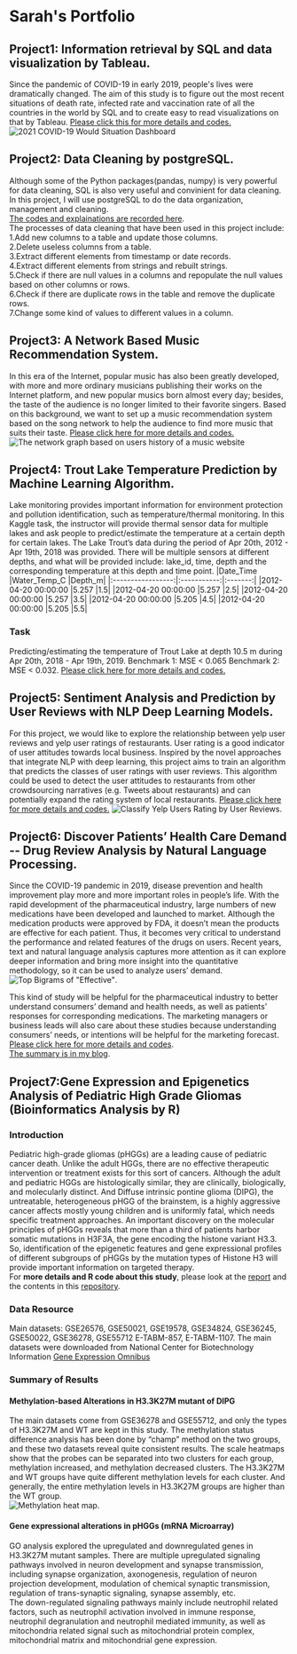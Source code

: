 # Sarah's Portfolio


## Project1: Information retrieval by SQL and data visualization by Tableau.
Since the pandemic of COVID-19 in early 2019, people's lives were dramatically changed. The aim of this study is to figure out the most recent situations of death rate, infected rate and vaccination rate of all the countries in the world by SQL and to create easy to read visualizations on that by Tableau.
[Please click this for more details and codes.](https://github.com/sarahzhao21/COVID-19-study-by-SQL-and-visualization-by-Tableau.git)
![2021 COVID-19 Would Situation Dashboard](https://github.com/sarahzhao21/COVID-19-study-by-SQL-and-visualization-by-Tableau/blob/7fca289b8a60db0714d48cd2ca5bb14e80193d0e/COVID%20visualization%202021.png)

## Project2: Data Cleaning by postgreSQL.
Although some of the Python packages(pandas, numpy) is very powerful for data cleaning, SQL is also very useful and convinient for data cleaning. In this project, I will use postgreSQL to do the data organization, management and cleaning.   
[The codes and explainations are recorded here](https://github.com/sarahzhao21/data_organization_cleaning_by_SQL.git).  
The processes of data cleaning that have been used in this project include:  
1.Add new columns to a table and update those columns.   
2.Delete useless columns from a table.   
3.Extract different elements from timestamp or date records.     
4.Extract different elements from strings and rebuilt strings.   
5.Check if there are null values in a columns and repopulate the null values based on other columns or rows.   
6.Check if there are duplicate rows in the table and remove the duplicate rows.   
7.Change some kind of values to different values in a column.      

## Project3: A Network Based Music Recommendation System.
In this era of the Internet, popular music has also been greatly developed, with more and more ordinary musicians publishing their works on the Internet platform, and new popular musics born almost every day; besides, the taste of the audience is no longer limited to their favorite singers. Based on this background, we want to set up a music recommendation system based on the song network to help the audience to find more music that suits their taste.
[Please click here for more details and codes.](https://github.com/sarahzhao21/A-Recommendation-System-Based-on-Network.git)
![The network graph based on users history of a music website](https://github.com/sarahzhao21/A-Recommendation-System-Based-on-Network/blob/b5cfd422d5d336eca932ee38dec3c2172c4123fb/images/Recommendation%20graph.png)


## Project4: Trout Lake Temperature Prediction by Machine Learning Algorithm.
Lake monitoring provides important information for environment protection and pollution identification, such as temperature/thermal monitoring. In this Kaggle task, the instructor will provide thermal sensor data for multiple lakes and ask people to predict/estimate the temperature at a certain depth for certain lakes. The Lake Trout’s data during the period of Apr 20th, 2012 - Apr 19th, 2018 was provided. There will be multiple sensors at different depths, and what will be provided include: lake_id, time, depth and the corresponding temperature at this depth and time point.
|Date_Time	           |Water_Temp_C	|Depth_m|
|:-----------------:|:-----------:|:-------:|
|2012-04-20 00:00:00	 |5.257	        |1.5|
|2012-04-20 00:00:00	 |5.257        	|2.5|
|2012-04-20 00:00:00	 |5.257       	|3.5|
|2012-04-20 00:00:00	 |5.205	        |4.5|
|2012-04-20 00:00:00	 |5.205         |5.5|

### Task
Predicting/estimating the temperature of Trout Lake at depth 10.5 m during Apr 20th, 2018 - Apr 19th, 2019. 
Benchmark 1:  MSE < 0.065
Benchmark 2:  MSE < 0.032.
[Please click here for more details and codes.](https://github.com/sarahzhao21/SI670_Kaggle_Competetion_Temperature_Prediction.git)

## Project5: Sentiment Analysis and Prediction by User Reviews with NLP Deep Learning Models.
For this project, we would like to explore the relationship between yelp user reviews and yelp user ratings of restaurants. User rating is a good indicator of user attitudes towards local business. Inspired by the novel approaches that integrate NLP with deep learning, this project aims to train an algorithm that predicts the classes of user ratings with user reviews. This algorithm could be used to detect the user attitudes to restaurants from other crowdsourcing narratives (e.g. Tweets about restaurants) and can potentially expand the rating system of local restaurants.
[Please click here for more details and codes.](https://github.com/sarahzhao21/SI-670-Maching-Learning-Project.git)
![Classify Yelp Users Rating by User Reviews.](https://user-images.githubusercontent.com/54957469/119426199-c50e3d00-bcd6-11eb-9fce-ac7690411a9a.jpg)

## Project6: Discover Patients’ Health Care Demand -- Drug Review Analysis by Natural Language Processing.
Since the COVID-19 pandemic in 2019, disease prevention and health improvement play more and more important roles in people’s life. With the rapid development of the pharmaceutical industry, large numbers of new medications have been developed and launched to market. Although the medication products were approved by FDA, it doesn’t mean the products are effective for each patient. Thus, it becomes very critical to understand the performance and related features of the drugs on users. Recent years, text and natural language analysis captures more attention as it can explore deeper information and bring more insight into the quantitative methodology, so it can be used to analyze users’ demand. 
![Top Bigrams of "Effective"](https://github.com/sarahzhao21/Discover-Patients-Health-Care-Demand----Drug-Review-Analysis-by-NLP/blob/a27d0443e6971095da414d41a79c3715d25b7222/top_effect_bigram5.png).   
 
This kind of study will be helpful for the pharmaceutical industry to better understand consumers’ demand and health needs, as well as patients’ responses for corresponding medications. The marketing managers or business leads will also care about these studies because understanding consumers’ needs, or intentions will be helpful for the marketing forecast.   
[Please click here for more details and codes](https://github.com/sarahzhao21/Discover-Patients-Health-Care-Demand----Drug-Review-Analysis-by-NLP.git).  
[The summary is in my blog](https://xinyiz-13686.medium.com/discover-customers-health-care-demand-drug-review-analysis-by-natural-language-processing-8aaa5c9f2e57).  

## Project7:Gene Expression and Epigenetics Analysis of Pediatric High Grade Gliomas (Bioinformatics Analysis by R)
### Introduction
Pediatric high-grade gliomas (pHGGs) are a leading cause of pediatric cancer death. Unlike the adult HGGs, there are no effective therapeutic intervention or treatment exists for this sort of cancers. Although the adult and pediatric HGGs are histologically similar, they are clinically, biologically, and molecularly distinct. And Diffuse intrinsic pontine glioma (DIPG), the untreatable, heterogeneous pHGG of the brainstem, is a highly aggressive cancer affects mostly young children and is uniformly fatal, which needs specific treatment approaches. An important discovery on the molecular principles of pHGGs reveals that more than a third of patients harbor somatic mutations in H3F3A, the gene encoding the histone variant H3.3. So, identification of the epigenetic features and gene expressional profiles of different subgroups of pHGGs by the mutation types of Histone H3 will provide important information on targeted therapy.    
For __more details and R code about this study__, please look at the [report](https://github.com/sarahzhao21/Gene-Expression-and-Epigenetics-Analysis-of-Pediatric-Gliomas-Bioinformatics-Analysis-by-R/blob/948500d9f2d533af4e2eb69d02afe61ed4ec2a82/Gene_Expression_Epigenetics_Analysis_pHGGs%20(Sarah%20Zhao%208.14.2020).pdf) and the contents in this [repository](https://github.com/sarahzhao21/Gene-Expression-and-Epigenetics-Analysis-of-Pediatric-Gliomas-Bioinformatics-Analysis-by-R.git).   
### Data Resource
Main datasets: GSE26576, GSE50021, GSE19578, GSE34824, GSE36245, GSE50022, GSE36278, GSE55712 E-TABM-857, E-TABM-1107. The main datasets were downloaded from National Center for Biotechnology Information [Gene Expression Omnibus](https://www.ncbi.nlm.nih.gov/geo/)
### Summary of Results
#### Methylation-based Alterations in H3.3K27M mutant of DIPG
The main datasets come from GSE36278 and GSE55712, and only the types of H3.3K27M and WT are kept in this study. The methylation status difference analysis has been done by “champ” method on the two groups, and these two datasets reveal quite consistent results. The scale heatmaps show that the probes can be separated into two clusters for each group, methylation increased, and methylation decreased clusters. The H3.3K27M and WT groups have quite different methylation levels for each cluster. And generally, the entire methylation levels in H3.3K27M groups are higher than the WT group.  
![Methylation heat map](https://github.com/sarahzhao21/Gene-Expression-and-Epigenetics-Analysis-of-Pediatric-Gliomas-Bioinformatics-Analysis-by-R/blob/a6050a2da32a07177ed4c5b780114b0776256a9f/Methylation%20Analysis%20images/step4_test_heatmap_top200_DEG_scale%202.png). 
#### Gene expressional alterations in pHGGs (mRNA Microarray)
GO analysis explored the upregulated and downregulated genes in H3.3K27M mutant samples. There are multiple upregulated signaling pathways involved in neuron development and synapse transmission, including synapse organization, axonogenesis, regulation of neuron projection development, modulation of chemical synaptic transmission, regulation of trans-synaptic signaling, synapse assembly, etc.  
The down-regulated signaling pathways mainly include neutrophil related factors, such as neutrophil activation involved in immune response, neutrophil degranulation and neutrophil mediated immunity, as well as mitochondria related signal such as mitochondrial protein complex, mitochondrial matrix and mitochondrial gene expression. 


